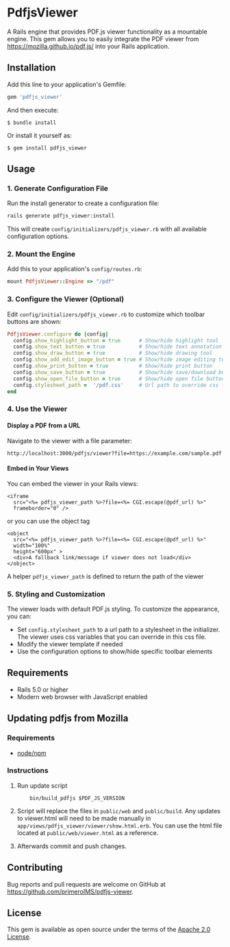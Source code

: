 # PdfjsViewer

A Rails engine that provides PDF.js viewer functionality as a mountable engine. This gem allows you to easily integrate the PDF viewer from https://mozilla.github.io/pdf.js/ into your Rails application.

## Installation

Add this line to your application's Gemfile:

```ruby
gem 'pdfjs_viewer'
```

And then execute:

    $ bundle install

Or install it yourself as:

    $ gem install pdfjs_viewer

## Usage

### 1. Generate Configuration File

Run the install generator to create a configuration file:

```bash
rails generate pdfjs_viewer:install
```

This will create `config/initializers/pdfjs_viewer.rb` with all available configuration options.

### 2. Mount the Engine

Add this to your application's `config/routes.rb`:

```ruby
mount PdfjsViewer::Engine => "/pdf"
```

### 3. Configure the Viewer (Optional)

Edit `config/initializers/pdfjs_viewer.rb` to customize which toolbar buttons are shown:

```ruby
PdfjsViewer.configure do |config|
  config.show_highlight_button = true      # Show/hide highlight tool
  config.show_text_button = true           # Show/hide text annotation tool
  config.show_draw_button = true           # Show/hide drawing tool
  config.show_add_edit_image_button = true # Show/hide image editing tool
  config.show_print_button = true          # Show/hide print button
  config.show_save_button = true           # Show/hide save/download button
  config.show_open_file_button = true      # Show/hide open file button
  config.stylesheet_path =  '/pdf.css'     # Url path to override css file    
end
```

### 4. Use the Viewer

#### Display a PDF from a URL

Navigate to the viewer with a file parameter:

```
http://localhost:3000/pdfjs/viewer?file=https://example.com/sample.pdf
```

#### Embed in Your Views

You can embed the viewer in your Rails views:

```erb
<iframe 
  src="<%= pdfjs_viewer_path %>?file=<%= CGI.escape(@pdf_url) %>" 
  frameborder="0" />
```
or you can use the object tag

```erb
<object 
  src="<%= pdfjs_viewer_path %>?file=<%= CGI.escape(@pdf_url) %>" 
  width="100%" 
  height="600px" >
  <div>A fallback link/message if viewer does not load</div>
</object>
```

A helper `pdfjs_viewer_path` is defined to return the path of the viewer

### 5. Styling and Customization

The viewer loads with default PDF.js styling. To customize the appearance, you can:

- Set `config.stylesheet_path` to a url path to a stylesheet in the initializer. 
The viewer uses css variables that you can override in this css file.
- Modify the viewer template if needed
- Use the configuration options to show/hide specific toolbar elements

## Requirements

- Rails 5.0 or higher
- Modern web browser with JavaScript enabled

## Updating pdfjs from Mozilla

### Requirements

 - [node/npm](https://docs.npmjs.com/downloading-and-installing-node-js-and-npm)

### Instructions

1. Run update script

    ```
        bin/build_pdfjs $PDF_JS_VERSION
    ```

2. Script will replace the files in `public/web` and `public/build`.  Any updates to viewer.html will need to be made manually in `app/views/pdfjs_viewer/viewer/show.html.erb`. You can use the html file located at `public/web/viewer.html` as a reference.

3. Afterwards commit and push changes.

## Contributing

Bug reports and pull requests are welcome on GitHub at https://github.com/primeroIMS/pdfjs-viewer.

## License

This gem is available as open source under the terms of the [Apache 2.0 License](https://www.apache.org/licenses/LICENSE-2.0).
